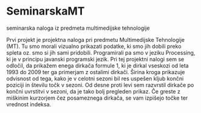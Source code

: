 SeminarskaMT
============

seminarska naloga iz predmeta multimedijske tehnologije


Prvi projekt je projektna naloga pri predmetu Multimedijske Tehnologije (MT). 
Tu smo morali vizualno prikazati podatke, ki smo jih dobili preko spleta oz. smo si jih sami pridobili. 
Programirali pa smo v jeziku Processing, ki je v principu javanski programski jezik. 
Pri tej projektni nalogi sem se odločil, da prikažem enega dirkača formule 1, 
ki je dirkal vseskozi od leta 1993 do 2009 ter ga primerjam z ostalimi dirkači. 
Širina kroga prikazuje odvisnost od tega, kako je v celotni sezoni bil res uspešen 
kljub končni poziciji in številu točk v sezoni. Od desne proti levi sem razvrstil 
dirkače po končni uvrstitvi v sezoni, da je tako bolj pregleden prikaz. Če greste z 
miškinim kurzorjem čez posameznega dirkača, se vam izpišejo točke ter vrednost indeksa.
